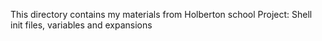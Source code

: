 This directory contains my materials from Holberton school Project: Shell init files, variables and expansions
